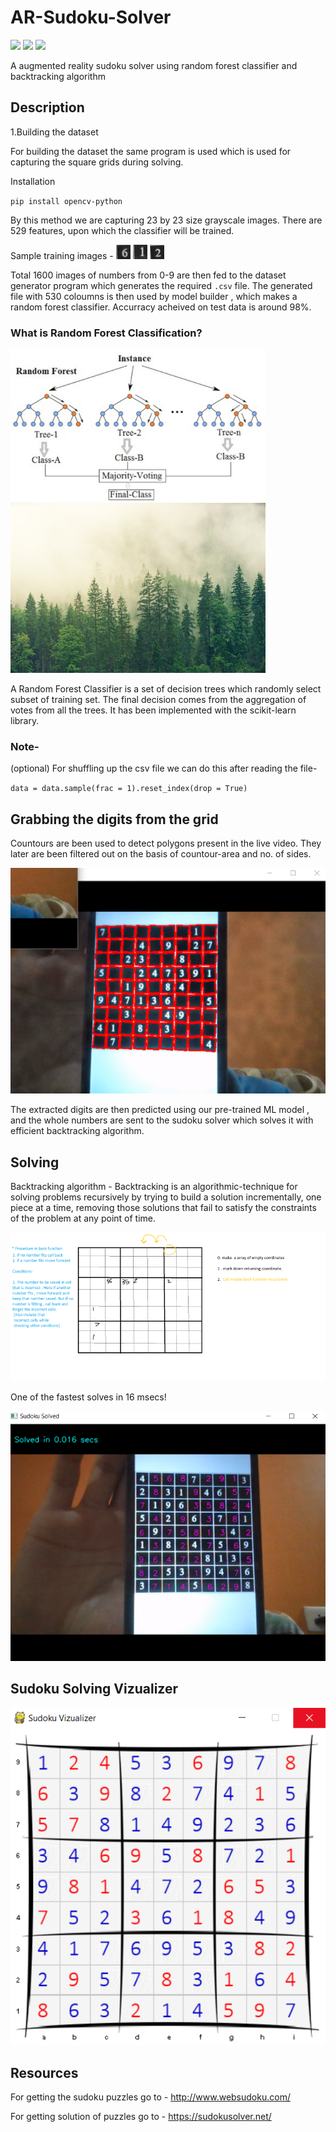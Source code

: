 # AR-Sudoku-Solver
![](https://img.shields.io/badge/python-3.8-blue)
![](https://img.shields.io/badge/contributers-1-green)
![](https://img.shields.io/badge/license-MIT-lightgrey)

A augmented reality sudoku solver using random forest classifier and backtracking algorithm

## Description
1.Building the dataset

For building the dataset the same program is used which is used for capturing the square grids during solving.

Installation

`pip install opencv-python`

By this method we are capturing 23 by 23 size grayscale images. There are 529 features, upon which the classifier will be trained.

Sample training images - ![](Dataset/digit-6/12.png) ![](Dataset/digit-1/11.png) ![](Dataset/digit-2/8.png)

Total 1600 images of numbers from 0-9 are then fed to the dataset generator program which generates the required `.csv` file. The generated file
with 530 coloumns is then used by model builder , which makes a random forest classifier. Accurracy acheived on test data is around 98%.

### What is Random Forest Classification?

![](Ideas/a.png)     ![](Ideas/forest2.png)

A Random Forest Classifier is a set of decision trees which randomly select subset of training set. The final decision comes from the aggregation of votes 
from all the trees. It has been implemented with the scikit-learn library. 

### Note-
(optional) For shuffling up the csv file we can do this after reading the file- 

`data = data.sample(frac = 1).reset_index(drop = True)`

## Grabbing the digits from the grid

Countours are been used to detect polygons present in the live video. They later are been filtered out on the basis of countour-area and no. of sides.

![](Ideas/detection1.png)

The extracted digits are then predicted using our pre-trained ML model , and the whole numbers are sent to the sudoku solver which solves it with efficient backtracking
algorithm.

## Solving 

Backtracking algorithm - Backtracking is an algorithmic-technique for solving problems recursively by trying to build a solution incrementally, one piece at a time, removing those solutions that fail to satisfy the constraints of the problem at any point of time.

![](Ideas/ss1.png)

One of the fastest solves in 16 msecs!

![](Ideas/fastest_solve.png)

## Sudoku Solving Vizualizer

![](Ideas/su_viz.png)

## Resources
For getting the sudoku puzzles go to  - http://www.websudoku.com/

For getting solution of puzzles go to - https://sudokusolver.net/























